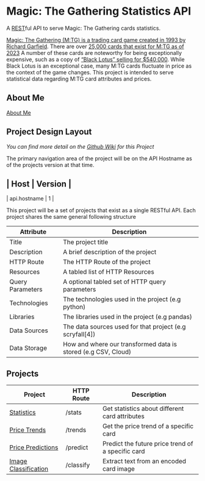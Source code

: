 # Magic: The Gathering Statistics API

A [REST](https://en.wikipedia.org/wiki/REST)ful API to serve Magic: The Gathering cards statistics. 

[Magic: The Gathering (M:TG) is a trading card game created in 1993 by Richard  Garfield](https://www.mopop.org/resources/archive/landing-pages/science-fiction-and-fantasy-hall-of-fame/sffhof-members/magic-the-gathering/). There are over [25,000 cards that exist for M:TG as of 2023](https://mtg.fandom.com/wiki/Magic:_The_Gathering) A number of these cards are noteworthy for being exceptionally expensive, such as a copy of [“Black Lotus” selling for $540,000](https://www.ign.com/articles/magic-the-gatherings-most-sought-after-card-sells-for-record-540000
). While Black Lotus is an exceptional case, many M:TG cards fluctuate in price as the context of the game changes. This project is intended to serve statistical data regarding M:TG card attributes and prices.

## About Me

[About Me](https://github.com/AlexDarigan/DataScience-MachineLearning/wiki/About-Me)

## Project Design Layout

*You can find more detail on the [Github Wiki](https://github.com/AlexDarigan/DataScience-MachineLearning/wiki) for this Project*

The primary navigation area of the project will be on the API Hostname as of the projects 
version at that time.

| Host 		      | Version	|
---------------------------
| api.hostname	| 1		    |

This project will be a set of projects that exist as a single RESTful API. Each project shares the same general following structure

| Attribute        | Description                                                   |
|------------------|---------------------------------------------------------------|
| Title            | The project title                                             |
| Description      | A brief description of the project                            |
| HTTP Route       | The HTTP Route of the project                                 |
| Resources        | A tabled list of HTTP Resources                               |
| Query Parameters | A optional tabled set of HTTP query parameters                |
| Technologies     | The technologies used in the project (e.g python)             |
| Libraries        | The libraries used in the project (e.g pandas)                |
| Data Sources     | The data sources used for that project (e.g scryfall[4])      |
| Data Storage     | How and where our transformed data is stored (e.g CSV, Cloud) |

## Projects


| Project              												| HTTP Route | Description                                       |
|---------------------------------------------------------------------------------------------------------------|------------|---------------------------------------------------|
| [Statistics](https://github.com/AlexDarigan/DataScience-MachineLearning/wiki/Statistics)           		| /stats     | Get statistics about different card attributes    |
| [Price Trends](https://github.com/AlexDarigan/DataScience-MachineLearning/wiki/Trends)         		| /trends    | Get the price trend of a specific card            |
| [Price Predictions](https://github.com/AlexDarigan/DataScience-MachineLearning/wiki/Predictions)    		| /predict   | Predict the future price trend of a specific card |
| [Image Classification](https://github.com/AlexDarigan/DataScience-MachineLearning/wiki/Image-Classifiers) 	| /classify  | Extract text from an encoded card image           |

